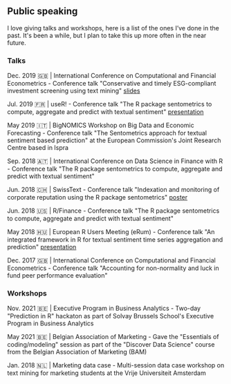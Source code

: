 ## Public speaking

I love giving talks and workshops, here is a list of the ones I’ve done in the past. It's been a while, but I plan to take this up more often in the near future.

### Talks

Dec. 2019 🇬🇧 | International Conference on Computational and Financial Econometrics - Conference talk "Conservative and timely ESG-compliant investment screening using text mining" [slides]()

Jul. 2019 🇫🇷 | useR! - Conference talk "The R package sentometrics to compute, aggregate and predict with textual sentiment" [presentation](https://www.youtube.com/watch?v=nAlHzz4CP9E)

May 2019 🇮🇹 | BigNOMICS Workshop on Big Data and Economic Forecasting - Conference talk "The Sentometrics approach for textual sentiment based prediction" at the European Commission's Joint Research Centre based in Ispra

Sep. 2018 🇦🇹 | International Conference on Data Science in Finance with R - Conference talk "The R package sentometrics to compute, aggregate and predict with textual sentiment"

Jun. 2018 🇨🇭 | SwissText - Conference talk "Indexation and monitoring of corporate reputation using the R package sentometrics" [poster]()

Jun. 2018 🇺🇸 | R/Finance - Conference talk "The R package sentometrics to compute, aggregate and predict with textual sentiment"

May 2018 🇭🇺 | European R Users Meeting (eRum) - Conference talk "An integrated framework in R for textual sentiment time series aggregation and prediction" [presentation](https://www.youtube.com/watch?v=KC8LSBNvZrQ)

Dec. 2017 🇬🇧 | International Conference on Computational and Financial Econometrics - Conference talk "Accounting for non-normality and luck in fund peer performance evaluation"

### Workshops

Nov. 2021 🇧🇪 | Executive Program in Business Analytics - Two-day "Prediction in R" hackaton as part of Solvay Brussels School's Executive Program in Business Analytics

May 2021 🇧🇪 | Belgian Association of Marketing - Gave the "Essentials of coding/modeling" session as part of the "Discover Data Science" course from the Belgian Association of Marketing (BAM)

Jan. 2018 🇳🇱 | Marketing data case - Multi-session data case workshop on text mining for marketing students at the Vrije Universiteit Amsterdam
